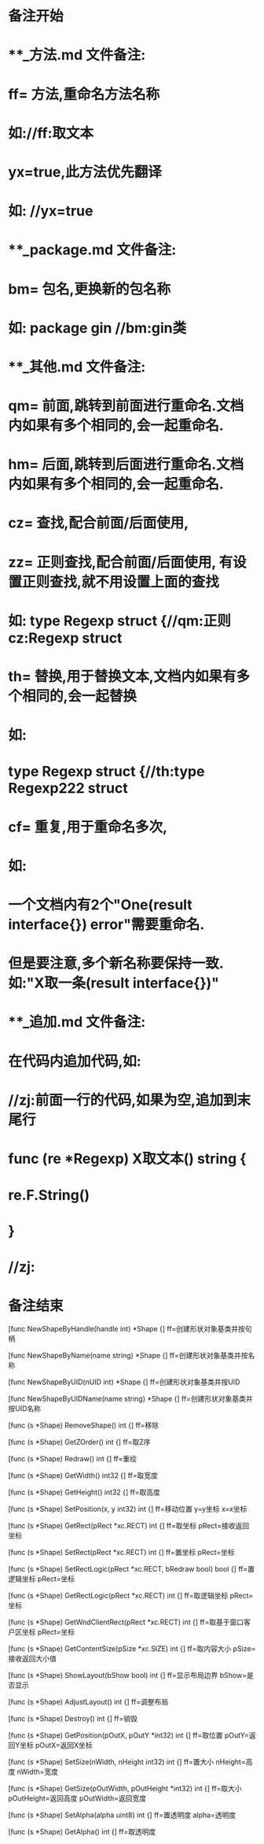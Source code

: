 # 备注开始
# **_方法.md 文件备注:
# ff= 方法,重命名方法名称
# 如://ff:取文本
#
# yx=true,此方法优先翻译
# 如: //yx=true

# **_package.md 文件备注:
# bm= 包名,更换新的包名称 
# 如: package gin //bm:gin类

# **_其他.md 文件备注:
# qm= 前面,跳转到前面进行重命名.文档内如果有多个相同的,会一起重命名.
# hm= 后面,跳转到后面进行重命名.文档内如果有多个相同的,会一起重命名.
# cz= 查找,配合前面/后面使用,
# zz= 正则查找,配合前面/后面使用, 有设置正则查找,就不用设置上面的查找
# 如: type Regexp struct {//qm:正则 cz:Regexp struct
#
# th= 替换,用于替换文本,文档内如果有多个相同的,会一起替换
# 如:
# type Regexp struct {//th:type Regexp222 struct
#
# cf= 重复,用于重命名多次,
# 如: 
# 一个文档内有2个"One(result interface{}) error"需要重命名.
# 但是要注意,多个新名称要保持一致. 如:"X取一条(result interface{})"

# **_追加.md 文件备注:
# 在代码内追加代码,如:
# //zj:前面一行的代码,如果为空,追加到末尾行
# func (re *Regexp) X取文本() string { 
# re.F.String()
# }
# //zj:
# 备注结束

[func NewShapeByHandle(handle int) *Shape {]
ff=创建形状对象基类并按句柄

[func NewShapeByName(name string) *Shape {]
ff=创建形状对象基类并按名称

[func NewShapeByUID(nUID int) *Shape {]
ff=创建形状对象基类并按UID

[func NewShapeByUIDName(name string) *Shape {]
ff=创建形状对象基类并按UID名称

[func (s *Shape) RemoveShape() int {]
ff=移除

[func (s *Shape) GetZOrder() int {]
ff=取Z序

[func (s *Shape) Redraw() int {]
ff=重绘

[func (s *Shape) GetWidth() int32 {]
ff=取宽度

[func (s *Shape) GetHeight() int32 {]
ff=取高度

[func (s *Shape) SetPosition(x, y int32) int {]
ff=移动位置
y=y坐标
x=x坐标

[func (s *Shape) GetRect(pRect *xc.RECT) int {]
ff=取坐标
pRect=接收返回坐标

[func (s *Shape) SetRect(pRect *xc.RECT) int {]
ff=置坐标
pRect=坐标

[func (s *Shape) SetRectLogic(pRect *xc.RECT, bRedraw bool) bool {]
ff=置逻辑坐标
pRect=坐标

[func (s *Shape) GetRectLogic(pRect *xc.RECT) int {]
ff=取逻辑坐标
pRect=坐标

[func (s *Shape) GetWndClientRect(pRect *xc.RECT) int {]
ff=取基于窗口客户区坐标
pRect=坐标

[func (s *Shape) GetContentSize(pSize *xc.SIZE) int {]
ff=取内容大小
pSize=接收返回大小值

[func (s *Shape) ShowLayout(bShow bool) int {]
ff=显示布局边界
bShow=是否显示

[func (s *Shape) AdjustLayout() int {]
ff=调整布局

[func (s *Shape) Destroy() int {]
ff=销毁

[func (s *Shape) GetPosition(pOutX, pOutY *int32) int {]
ff=取位置
pOutY=返回Y坐标
pOutX=返回X坐标

[func (s *Shape) SetSize(nWidth, nHeight int32) int {]
ff=置大小
nHeight=高度
nWidth=宽度

[func (s *Shape) GetSize(pOutWidth, pOutHeight *int32) int {]
ff=取大小
pOutHeight=返回高度
pOutWidth=返回宽度

[func (s *Shape) SetAlpha(alpha uint8) int {]
ff=置透明度
alpha=透明度

[func (s *Shape) GetAlpha() int {]
ff=取透明度
